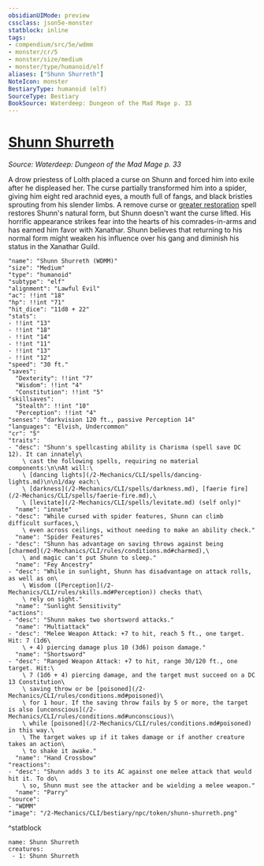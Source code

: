```yaml
---
obsidianUIMode: preview
cssclass: json5e-monster
statblock: inline
tags:
- compendium/src/5e/wdmm
- monster/cr/5
- monster/size/medium
- monster/type/humanoid/elf
aliases: ["Shunn Shurreth"]
NoteIcon: monster
BestiaryType: humanoid (elf)
SourceType: Bestiary
BookSource: Waterdeep: Dungeon of the Mad Mage p. 33
---
```

# [Shunn Shurreth](2-Mechanics/CLI/bestiary/npc/shunn-shurreth-wdmm.md)
*Source: Waterdeep: Dungeon of the Mad Mage p. 33*  

A drow priestess of Lolth placed a curse on Shunn and forced him into exile after he displeased her. The curse partially transformed him into a spider, giving him eight red arachnid eyes, a mouth full of fangs, and black bristles sprouting from his slender limbs. A remove curse or [greater restoration](/2-Mechanics/CLI/spells/greater-restoration.md) spell restores Shunn's natural form, but Shunn doesn't want the curse lifted. His horrific appearance strikes fear into the hearts of his comrades-in-arms and has earned him favor with Xanathar. Shunn believes that returning to his normal form might weaken his influence over his gang and diminish his status in the Xanathar Guild.

```statblock
"name": "Shunn Shurreth (WDMM)"
"size": "Medium"
"type": "humanoid"
"subtype": "elf"
"alignment": "Lawful Evil"
"ac": !!int "18"
"hp": !!int "71"
"hit_dice": "11d8 + 22"
"stats":
- !!int "13"
- !!int "18"
- !!int "14"
- !!int "11"
- !!int "13"
- !!int "12"
"speed": "30 ft."
"saves":
  "Dexterity": !!int "7"
  "Wisdom": !!int "4"
  "Constitution": !!int "5"
"skillsaves":
  "Stealth": !!int "10"
  "Perception": !!int "4"
"senses": "darkvision 120 ft., passive Perception 14"
"languages": "Elvish, Undercommon"
"cr": "5"
"traits":
- "desc": "Shunn's spellcasting ability is Charisma (spell save DC 12). It can innately\
    \ cast the following spells, requiring no material components:\n\nAt will:\
    \ [dancing lights](/2-Mechanics/CLI/spells/dancing-lights.md)\n\n1/day each:\
    \ [darkness](/2-Mechanics/CLI/spells/darkness.md), [faerie fire](/2-Mechanics/CLI/spells/faerie-fire.md),\
    \ [levitate](/2-Mechanics/CLI/spells/levitate.md) (self only)"
  "name": "innate"
- "desc": "While cursed with spider features, Shunn can climb difficult surfaces,\
    \ even across ceilings, without needing to make an ability check."
  "name": "Spider Features"
- "desc": "Shunn has advantage on saving throws against being [charmed](/2-Mechanics/CLI/rules/conditions.md#charmed),\
    \ and magic can't put Shunn to sleep."
  "name": "Fey Ancestry"
- "desc": "While in sunlight, Shunn has disadvantage on attack rolls, as well as on\
    \ Wisdom ([Perception](/2-Mechanics/CLI/rules/skills.md#Perception)) checks that\
    \ rely on sight."
  "name": "Sunlight Sensitivity"
"actions":
- "desc": "Shunn makes two shortsword attacks."
  "name": "Multiattack"
- "desc": "Melee Weapon Attack: +7 to hit, reach 5 ft., one target. Hit: 7 (1d6\
    \ + 4) piercing damage plus 10 (3d6) poison damage."
  "name": "Shortsword"
- "desc": "Ranged Weapon Attack: +7 to hit, range 30/120 ft., one target. Hit:\
    \ 7 (1d6 + 4) piercing damage, and the target must succeed on a DC 13 Constitution\
    \ saving throw or be [poisoned](/2-Mechanics/CLI/rules/conditions.md#poisoned)\
    \ for 1 hour. If the saving throw fails by 5 or more, the target is also [unconscious](/2-Mechanics/CLI/rules/conditions.md#unconscious)\
    \ while [poisoned](/2-Mechanics/CLI/rules/conditions.md#poisoned) in this way.\
    \ The target wakes up if it takes damage or if another creature takes an action\
    \ to shake it awake."
  "name": "Hand Crossbow"
"reactions":
- "desc": "Shunn adds 3 to its AC against one melee attack that would hit it. To do\
    \ so, Shunn must see the attacker and be wielding a melee weapon."
  "name": "Parry"
"source":
- "WDMM"
"image": "/2-Mechanics/CLI/bestiary/npc/token/shunn-shurreth.png"
```
^statblock

```encounter-table
name: Shunn Shurreth
creatures:
 - 1: Shunn Shurreth
```